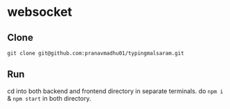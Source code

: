 # websocket

## Clone
```git clone git@github.com:pranavmadhu01/typingmalsaram.git```

## Run
cd into both backend and frontend directory in separate terminals.
do `npm i` & `npm start` in both directory.
